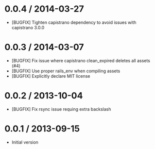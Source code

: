 # 0.0.4 / 2014-03-27

* [BUGFIX] Tighten capistrano dependency to avoid issues with capistrano 3.0.0

# 0.0.3 / 2014-03-07

* [BUGFIX] Fix issue where capistrano clean_expired deletes all assets (#4)
* [BUGFIX] Use proper rails_env when compiling assets
* [BUGFIX] Explicitly declare MIT license

# 0.0.2 / 2013-10-04

* [BUGFIX] Fix rsync issue requing extra backslash

# 0.0.1 / 2013-09-15

* Initial version
